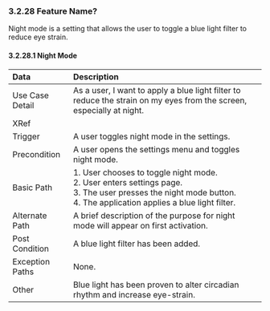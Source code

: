 ### 3.2.28 Feature Name?

Night mode is a setting that allows the user to toggle a blue light filter to reduce eye strain. 

#### 3.2.28.1 Night Mode

| Data          | Description |
|:--------------| :--------------|
|Use Case Detail| As a user, I want to apply a blue light filter to reduce the strain on my eyes from the screen, especially at night.|
|XRef           | |
|Trigger        | A user toggles night mode in the settings.|
|Precondition   | A user opens the settings menu and toggles night mode.|
|Basic Path     | 1. User chooses to toggle night mode. <br> 2. User enters settings page. <br> 3. The user presses the night mode button. <br> 4. The application applies a blue light filter.|
|Alternate Path | A brief description of the purpose for night mode will appear on first activation. |
|Post Condition | A blue light filter has been added.|
|Exception Paths| None.|
|Other          | Blue light has been proven to alter circadian rhythm and increase eye-strain. |
